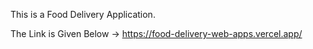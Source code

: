 This is a Food Delivery Application.

The Link is Given Below -> https://food-delivery-web-apps.vercel.app/

